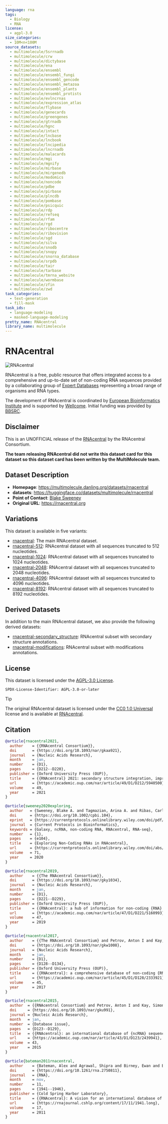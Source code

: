 ```yaml
---
language: rna
tags:
  - Biology
  - RNA
license:
  - agpl-3.0
size_categories:
  - 10M<n<100M
source_datasets:
  - multimolecule/5srrnadb
  - multimolecule/crw
  - multimolecule/dictybase
  - multimolecule/ena
  - multimolecule/ensembl
  - multimolecule/ensembl_fungi
  - multimolecule/ensembl_gencode
  - multimolecule/ensembl_metazoa
  - multimolecule/ensembl_plants
  - multimolecule/ensembl_protists
  - multimolecule/evlncrnas
  - multimolecule/expression_atlas
  - multimolecule/flybase
  - multimolecule/genecards
  - multimolecule/greengenes
  - multimolecule/gtrnadb
  - multimolecule/hgnc
  - multimolecule/intact
  - multimolecule/lncbase
  - multimolecule/lncbook
  - multimolecule/lncipedia
  - multimolecule/lncrnadb
  - multimolecule/malacards
  - multimolecule/mgi
  - multimolecule/mgnify
  - multimolecule/mirbase
  - multimolecule/mirgenedb
  - multimolecule/modomics
  - multimolecule/noncode
  - multimolecule/pdbe
  - multimolecule/pirbase
  - multimolecule/plncdb
  - multimolecule/pombase
  - multimolecule/psicquic
  - multimolecule/rdp
  - multimolecule/refseq
  - multimolecule/rfam
  - multimolecule/rgd
  - multimolecule/ribocentre
  - multimolecule/ribovision
  - multimolecule/sgd
  - multimolecule/silva
  - multimolecule/snodb
  - multimolecule/snopy
  - multimolecule/snorna_database
  - multimolecule/srpdb
  - multimolecule/tair
  - multimolecule/tarbase
  - multimolecule/tmrna_website
  - multimolecule/wormbase
  - multimolecule/zfin
  - multimolecule/zwd
task_categories:
  - text-generation
  - fill-mask
task_ids:
  - language-modeling
  - masked-language-modeling
pretty_name: RNAcentral
library_name: multimolecule
---
```


# RNAcentral

![RNAcentral](https://rnacentral.org/static/img/expert-databases.png)

RNAcentral is a free, public resource that offers integrated access to a comprehensive and up-to-date set of non-coding RNA sequences provided by a collaborating group of [Expert Databases](https://rnacentral.org/expert-databases) representing a broad range of organisms and RNA types.

The development of RNAcentral is coordinated by [European Bioinformatics Institute](http://www.ebi.ac.uk/) and is supported by [Wellcome](https://wellcome.ac.uk/). Initial funding was provided by [BBSRC](https://bbsrc.ukri.org/).

## Disclaimer

This is an UNOFFICIAL release of the [RNAcentral](https://rnacentral.org) by the RNAcentral Consortium.

**The team releasing RNAcentral did not write this dataset card for this dataset so this dataset card has been written by the MultiMolecule team.**

## Dataset Description

- **Homepage**: https://multimolecule.danling.org/datasets/rnacentral
- **datasets**: https://huggingface.co/datasets/multimolecule/rnacentral
- **Point of Contact**: [Blake Sweeney](https://www.ebi.ac.uk/people/person/blake-sweeney/)
- **Original URL**: https://rnacentral.org

## Variations

This dataset is available in five variants:

- [rnacentral](https://huggingface.co/datasets/multimolecule/rnacentral): The main RNAcentral dataset.
- [rnacentral-512](https://huggingface.co/datasets/multimolecule/rnacentral-1024): RNAcentral dataset with all sequences truncated to 512 nucleotides.
- [rnacentral-1024](https://huggingface.co/datasets/multimolecule/rnacentral-1024): RNAcentral dataset with all sequences truncated to 1024 nucleotides.
- [rnacentral-2048](https://huggingface.co/datasets/multimolecule/rnacentral-2048): RNAcentral dataset with all sequences truncated to 2048 nucleotides.
- [rnacentral-4096](https://huggingface.co/datasets/multimolecule/rnacentral-4096): RNAcentral dataset with all sequences truncated to 4096 nucleotides.
- [rnacentral-8192](https://huggingface.co/datasets/multimolecule/rnacentral-8192): RNAcentral dataset with all sequences truncated to 8192 nucleotides.

## Derived Datasets

In addition to the main RNAcentral dataset, we also provide the following derived datasets:

- [rnacentral-secondary_structure](https://huggingface.co/datasets/multimolecule/rnacentral-secondary_structure): RNAcentral subset with secondary structure annotations.
- [rnacentral-modifications](https://huggingface.co/datasets/multimolecule/rnacentral-modifications): RNAcentral subset with modifications annotations.

## License

This dataset is licensed under the [AGPL-3.0 License](https://www.gnu.org/licenses/agpl-3.0.html).

```spdx
SPDX-License-Identifier: AGPL-3.0-or-later
```

> [!TIP]
> The original RNAcentral dataset is licensed under the [CC0 1.0 Universal](https://creativecommons.org/publicdomain/zero/1.0/) license and is available at [RNAcentral](https://rnacentral.org).

## Citation

```bibtex
@article{rnacentral2021,
  author    = {{RNAcentral Consortium}},
  doi       = {https://doi.org/10.1093/nar/gkaa921},
  journal   = {Nucleic Acids Research},
  month     = jan,
  number    = {D1},
  pages     = {D212--D220},
  publisher = {Oxford University Press (OUP)},
  title     = {{RNAcentral} 2021: secondary structure integration, improved sequence search and new member databases},
  url       = {https://academic.oup.com/nar/article/49/D1/D212/5940500},
  volume    = 49,
  year      = 2021
}

@article{sweeney2020exploring,
  author   = {Sweeney, Blake A. and Tagmazian, Arina A. and Ribas, Carlos E. and Finn, Robert D. and Bateman, Alex and Petrov, Anton I.},
  doi      = {https://doi.org/10.1002/cpbi.104},
  eprint   = {https://currentprotocols.onlinelibrary.wiley.com/doi/pdf/10.1002/cpbi.104},
  journal  = {Current Protocols in Bioinformatics},
  keywords = {Galaxy, ncRNA, non-coding RNA, RNAcentral, RNA-seq},
  number   = {1},
  pages    = {e104},
  title    = {Exploring Non-Coding RNAs in RNAcentral},
  url      = {https://currentprotocols.onlinelibrary.wiley.com/doi/abs/10.1002/cpbi.104},
  volume   = 71,
  year     = 2020
}

@article{rnacentral2019,
  author    = {{The RNAcentral Consortium}},
  doi       = {https://doi.org/10.1093/nar/gky1034},
  journal   = {Nucleic Acids Research},
  month     = jan,
  number    = {D1},
  pages     = {D221--D229},
  publisher = {Oxford University Press (OUP)},
  title     = {{RNAcentral}: a hub of information for non-coding {RNA} sequences},
  url       = {https://academic.oup.com/nar/article/47/D1/D221/5160993},
  volume    = 47,
  year      = 2019
}

@article{rnacentral2017,
  author    = {{The RNAcentral Consortium} and Petrov, Anton I and Kay, Simon J E and Kalvari, Ioanna and Howe, Kevin L and Gray, Kristian A and Bruford, Elspeth A and Kersey, Paul J and Cochrane, Guy and Finn, Robert D and Bateman, Alex and Kozomara, Ana and Griffiths-Jones, Sam and Frankish, Adam and Zwieb, Christian W and Lau, Britney Y and Williams, Kelly P and Chan, Patricia Pand Lowe, Todd M and Cannone, Jamie J and Gutell, Robin and Machnicka, Magdalena A and Bujnicki, Janusz M and Yoshihama, Maki and Kenmochi, Naoya and Chai, Benli and Cole, James R and Szymanski, Maciej and Karlowski, Wojciech M and Wood, Valerie and Huala, Eva and Berardini, Tanya Z and Zhao, Yi and Chen, Runsheng and Zhu, Weimin and Paraskevopoulou, Maria D and Vlachos, Ioannis S and Hatzigeorgiou, Artemis G and Ma, Lina and Zhang, Zhang and Puetz, Joern and Stadler, Peter F and McDonald, Daniel and Basu, Siddhartha and Fey, Petra and Engel, Stacia R and Cherry, J Michael and Volders, Pieter-Jan and Mestdagh, Pieter and Wower, Jacek and Clark, Michael B and Quek, Xiu Cheng and Dinger, Marcel E},
  doi       = {https://doi.org/10.1093/nar/gkw1008},
  journal   = {Nucleic Acids Research},
  month     = jan,
  number    = {D1},
  pages     = {D128--D134},
  publisher = {Oxford University Press (OUP)},
  title     = {{RNAcentral}: a comprehensive database of non-coding {RNA} sequences},
  url       = {https://academic.oup.com/nar/article/45/D1/D128/2333921},
  volume    = 45,
  year      = 2017
}

@article{rnacentral2015,
  author  = {{RNAcentral Consortium} and Petrov, Anton I and Kay, Simon J E and Gibson, Richard and Kulesha, Eugene and Staines, Dan and Bruford, Elspeth A and Wright, Mathew W and Burge, Sarah and Finn, Robert D and Kersey, Paul J and Cochrane, Guy and Bateman, Alex and Griffiths-Jones, Sam and Harrow, Jennifer and Chan, Patricia P and Lowe, Todd M and Zwieb, Christian W and Wower, Jacek and Williams, Kelly P and Hudson, Corey M and Gutell, Robin and Clark, Michael B and Dinger, Marcel and Quek, Xiu Cheng and Bujnicki, Janusz M and Chua, Nam-Hai and Liu, Jun and Wang, Huan and Skogerb{\o}, Geir and Zhao, Yi and Chen, Runsheng and Zhu, Weimin and Cole, James R and Chai, Benli and Huang, Hsien-Da and Huang, His-Yuan and Cherry, J Michael and Hatzigeorgiou, Artemis and Pruitt, Kim D},
  doi     = {https://doi.org/10.1093/nar/gku991},
  journal = {Nucleic Acids Research},
  month   = jan,
  number  = {Database issue},
  pages   = {D123--D129},
  title   = {{RNAcentral}: an international database of {ncRNA} sequences},
  url     = {https://academic.oup.com/nar/article/43/D1/D123/2439941},
  volume  = 43,
  year    = 2015
}

@article{bateman2011rnacentral,
  author    = {Bateman, Alex and Agrawal, Shipra and Birney, Ewan and Bruford, Elspeth A and Bujnicki, Janusz M and Cochrane, Guy and Cole, James R and Dinger, Marcel E and Enright, Anton J and Gardner, Paul P and Gautheret, Daniel and Griffiths-Jones, Sam and Harrow, Jen and Herrero, Javier and Holmes, Ian H and Huang, Hsien-Da and Kelly, Krystyna A and Kersey, Paul and Kozomara, Ana and Lowe, Todd M and Marz, Manja and Moxon, Simon andPruitt, Kim D and Samuelsson, Tore and Stadler, Peter F and Vilella, Albert J and Vogel, Jan-Hinnerk and Williams, Kelly P and Wright, Mathew W and Zwieb, Christian},
  doi       = {https://doi.org/10.1261/rna.2750811},
  journal   = {RNA},
  month     = nov,
  number    = 11,
  pages     = {1941--1946},
  publisher = {Cold Spring Harbor Laboratory},
  title     = {{RNAcentral}: A vision for an international database of {RNA} sequences},
  url       = {https://rnajournal.cshlp.org/content/17/11/1941.long},
  volume    = 17,
  year      = 2011
}
```
